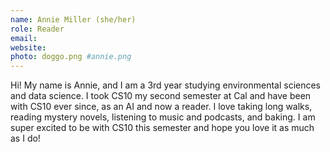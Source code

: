 ```yaml
---
name: Annie Miller (she/her)
role: Reader
email:
website:
photo: doggo.png #annie.png
---
```

Hi! My name is Annie, and I am a 3rd year studying environmental sciences and data science. I took CS10 my second semester at Cal and have been with CS10 ever since, as an AI and now a reader. I love taking long walks, reading mystery novels, listening to music and podcasts, and baking. I am super excited to be with CS10 this semester and hope you love it as much as I do!
